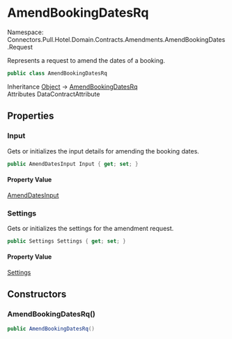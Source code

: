 # AmendBookingDatesRq

Namespace: Connectors.Pull.Hotel.Domain.Contracts.Amendments.AmendBookingDates.Request

Represents a request to amend the dates of a booking.

```csharp
public class AmendBookingDatesRq
```

Inheritance [Object](https://docs.microsoft.com/en-us/dotnet/api/system.object) → [AmendBookingDatesRq](./connectors.pull.hotel.domain.contracts.amendments.amendbookingdates.request.amendbookingdatesrq)<br />
Attributes DataContractAttribute

## Properties

### **Input**

Gets or initializes the input details for amending the booking dates.

```csharp
public AmendDatesInput Input { get; set; }
```

#### Property Value

[AmendDatesInput](./connectors.pull.hotel.domain.contracts.amendments.amendbookingdates.request.amenddatesinput)<br />

### **Settings**

Gets or initializes the settings for the amendment request.

```csharp
public Settings Settings { get; set; }
```

#### Property Value

[Settings](./connectors.pull.hotel.domain.contracts.common.settings)<br />

## Constructors

### **AmendBookingDatesRq()**

```csharp
public AmendBookingDatesRq()
```
